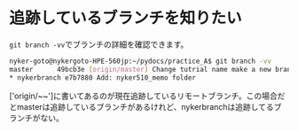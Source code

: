 # 追跡しているブランチを知りたい

`git branch -vv`でブランチの詳細を確認できます。

```bash
nyker-goto@nykergoto-HPE-560jp:~/pydocs/practice_A$ git branch -vv
master      49bcb3e [origin/master] Change tutrial name make a new branch and push a remote repositry tutrial
* nykerbranch e7b7880 Add: nyker510_memo folder
```

['origin/~~']に書いてあるのが現在追跡しているリモートブランチ。この場合だとmasterは追跡しているブランチがあるけれど、nykerbranchは追跡してるブランチがない。
